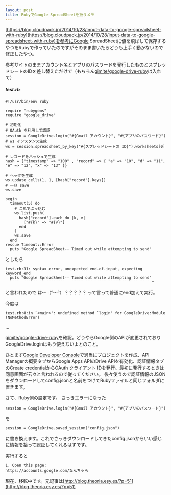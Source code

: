 ```yaml
---
layout: post
title: RubyでGoogle SpreadSheetを扱うメモ
---
```


[https://blog.cloudpack.jp/2014/10/28/input-data-to-google-spreadsheet-with-ruby](https://blog.cloudpack.jp/2014/10/28/input-data-to-google-spreadsheet-with-ruby)を参考にGoogle SpreadSheetに値を飛ばして保存するやつをRubyで作っていたのですがそのまま書いたらどうも上手く動かないので修正したやつ。

参考サイトのままアカウント名とアプリのパスワードを発行したものとスプレッドシートのIDを差し替えただけで（もちろん[gimite/google-drive-ruby](https://github.com/gimite/google-drive-ruby)は入れて）

##### test.rb
    #!/usr/bin/env ruby

    require "rubygems"
    require "google_drive"

    # 初期化
    # OAuth を利用して認証
    session = GoogleDrive.login("#{Gmail アカウント}", "#{アプリのパスワード}")
    # ws インスタンス生成
    ws = session.spreadsheet_by_key("#{スプレッドシートの ID}").worksheets[0]

    # レコードをハッシュで生成
    hash = {"timestamp" => "100" , "record" => { "a" => "10", "d" => "11", "e" => "12", "x" => "13" }}

    # ヘッダを生成
    ws.update_cells(1, 1, [hash["record"].keys])
    # 一旦 save
    ws.save

    begin
      timeout(5) do
        # これでぶっ込む
        ws.list.push(
          hash["record"].each do |k, v|
            ["#{k}" => "#{v}"]
          end
        )
        ws.save
      end
    rescue Timeout::Error
      puts "Google SpreadSheet-- Timed out while attempting to send"

としたら

    test.rb:31: syntax error, unexpected end-of-input, expecting keyword_end
      puts "Google SpreadSheet-- Timed out while attempting to send"
                                                                    ^

と言われたので は～（°～°）？？？？？ って言って普通にend加えて実行。

今度は

    test.rb:8:in `<main>': undefined method `login' for GoogleDrive:Module (NoMethodError)

…

[gimite/google-drive-ruby](https://github.com/gimite/google-drive-ruby)を確認。どうやらGoogle側のAPIが変更されておりGoogleDrive.loginはもう使えないよとのこと。

ひとまず[Google Developer Console](https://console.developers.google.com/)で適当にプロジェクトを作成、API Managerの概要タブからGoogle Apps APIのDrive APIを有効化、認証情報タブのCreate credentialからOAuth クライアント IDを発行。最初に発行するときは同意画面が云々と言われるので従ってください。 
後々使うので認証情報のJSONをダウンロードしてconfig.jsonと名前をつけてRubyファイルと同じフォルダに置きます。

さて、Ruby側の設定です。 
さっきエラーになった

    session = GoogleDrive.login("#{Gmail アカウント}", "#{アプリのパスワード}")

を

    session = GoogleDrive.saved_session("config.json")

に書き換えます。これでさっきダウンロードしてきたconfig.jsonからいい感じに情報を拾って認証してくれるはずです。

実行すると

    1. Open this page:
    https://accounts.google.com/なんちゃら

現在、移転中です。元記事は[http://blog.theoria.esy.es/?p=51](http://blog.theoria.esy.es/?p=51)
